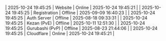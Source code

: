 | 2025-10-24 19:45:25 | Website | Online | 2025-10-24 19:45:21 |
| 2025-10-24 19:45:25 | Registration | Offline | 2025-09-09 16:40:23 |
| 2025-10-24 19:45:25 | Auth Server | Offline | 2025-08-18 09:33:31 |
| 2025-10-24 19:45:25 | Kezan (PvE) | Offline | 2025-10-11 12:51:30 |
| 2025-10-24 19:45:25 | Gurubashi (PvP) | Offline | 2025-08-23 21:44:06 |
| 2025-10-24 19:45:25 | Cloudflare | Online | 2025-10-24 19:45:21 |
